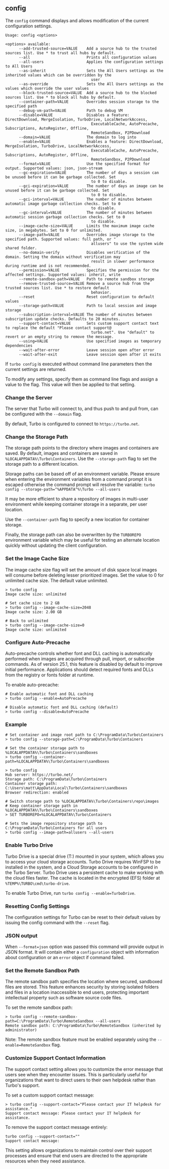 ## config

The `config` command displays and allows modification of the current configuration settings.

```
Usage: config <options>

<options> available:
      --add-trusted-source=VALUE    Add a source hub to the trusted sources list. Use * to trust all hubs by default.
      --all                         Prints all configuration values
      --all-users                   Applies the configuration settings to All Users
      --as-inherit                  Sets the All Users settings as the inherited values which can be overridden by the
                                      user
      --as-override                 Sets the All Users settings as the values which override the user values
      --block-trusted-source=VALUE  Add a source hub to the blocked sources list. Use * to block all hubs by default.
      --container-path=VALUE        Overrides session storage to the specified path
      --debug-vm-path=VALUE         Path to debug VM
      --disable=VALUE               Disables a feature: DirectDownload, MergeIsolation, TurboDrive, LocalNetworkAccess,
                                      ExecutableCache, AutoPrecache, Subscriptions, AutoRegister, Offline,
                                      RemoteSandbox, P2PDownload
      --domain=VALUE                The domain to log into
      --enable=VALUE                Enables a feature: DirectDownload, MergeIsolation, TurboDrive, LocalNetworkAccess,
                                      ExecutableCache, AutoPrecache, Subscriptions, AutoRegister, Offline,
                                      RemoteSandbox, P2PDownload
      --format=VALUE                Use the specified format for output. Supported values: json, json-stream
      --gc-expiration=VALUE         The number of days a session can be unused before it can be garbage collected. Set
                                      to 0 to disable.
      --gci-expiration=VALUE        The number of days an image can be unused before it can be garbage collected. Set
                                      to 0 to disable.
      --gci-interval=VALUE          The number of minutes between automatic image garbage collection checks. Set to 0
                                      to disable.
      --gc-interval=VALUE           The number of minutes between automatic session garbage collection checks. Set to 0
                                      to disable.
      --image-cache-size=VALUE      Limits the maximum image cache size, in megabytes. Set to 0 for unlimited.
      --image-path=VALUE            Overrides image storage to the specified path. Supported values: full path, or "
                                      allusers" to use the system wide shared folder.
      --no-domain-verify            Disables verification of the domain. Setting the domain without verification may
                                      result in slower performance during runtime and is not recommended.
      --permission=VALUE            Specifies the permission for the affected settings. Supported values: inherit, write
      --remote-sandbox-path=VALUE   Path to remote sandbox storage
      --remove-trusted-source=VALUE Remove a source hub from the trusted sources list. Use * to restore default
                                      behavior.
      --reset                       Reset configuration to default values
      --storage-path=VALUE          Path to local session and image storage
      --subscription-interval=VALUE The number of minutes between subscription update checks. Defaults to 20 minutes.
      --support-contact=VALUE       Sets custom support contact text to replace the default "Please contact support@
                                      turbo.net". Use "default" to revert or an empty string to remove the message.
      --using=VALUE                 Use specified images as temporary dependencies
      --wait-after-error            Leave session open after error
      --wait-after-exit             Leave session open after it exits
```

If `turbo config` is executed without command line parameters then the current settings are returned. 

To modify any settings, specify them as command line flags and assign a value to the flag. This value will then be applied to that setting. 

### Change the Server

The server that Turbo will connect to, and thus push to and pull from, can be configured with the `--domain` flag.

By default, Turbo is configured to connect to `https://turbo.net`.

### Change the Storage Path

The storage path points to the directory where images and containers are saved. By default, images and containers are saved in `%LOCALAPPDATA%\Turbo\Containers`.  Use the `--storage-path` flag to set the storage path to a different location.

Storage paths can be based off of an environment variable. Please ensure when entering the environment variables from a command prompt it is escaped otherwise the command prompt will resolve the variable: `turbo config --storage-path=^%APPDATA^%\Turbo --all-users`

It may be more efficient to share a repository of images in multi-user environment while keeping container storage in a separate, per user location.

Use the `--container-path` flag to specify a new location for container storage.

Finally, the storage path can also be overwritten by the `TURBOREPO` environment variable which may be useful for testing an alternate location quickly without updating the client configuration.

### Set the Image Cache Size

The image cache size flag will set the amount of disk space local images will consume before deleting lesser prioritized images. Set the value to 0 for unlimited cache size. The default value unlimited. 

```
> turbo config 
Image cache size: unlimited

# Set cache size to 2 GB
> turbo config --image-cache-size=2048
Image cache size: 2.00 GB

# Back to unlimited
> turbo config --image-cache-size=0
Image cache size: unlimited
```

### Configure Auto-Precache

Auto-precache controls whether font and DLL caching is automatically performed when images are acquired through pull, import, or subscribe commands. As of version 25.1, this feature is disabled by default to improve initial performance. Applications should detect required fonts and DLLs from the registry or fonts folder at runtime.

To enable auto-precache:
```
# Enable automatic font and DLL caching
> turbo config --enable=AutoPrecache

# Disable automatic font and DLL caching (default)
> turbo config --disable=AutoPrecache
```

### Example

```
# Set container and image root path to C:\ProgramData\Turbo\Containers
> turbo config --storage-path=C:\ProgramData\Turbo\Containers

# Set the container storage path to %LOCALAPPDATA%\Turbo\Containers\sandboxes
> turbo config --container-path=%LOCALAPPDATA%\Turbo\Containers\sandboxes

> turbo config
Hub server: https://turbo.net/
Storage path: C:\ProgramData\Turbo\Containers
Container storage path: C:\Users\matt\AppData\Local\Turbo\Containers\sandboxes
Browser redirection: enabled

# Switch storage path to %LOCALAPPDATA%\Turbo\Containers\repo\images
# Keep container storage path in %LOCALAPPDATA%\Turbo\Containers\sandboxes
> SET TURBOREPO=%LOCALAPPDATA%\Turbo\Containers

# Sets the image repository storage path to C:\ProgramData\Turbo\Containers for all users
> turbo config --image-path=allusers --all-users
```

### Enable Turbo Drive

Turbo Drive is a special drive (T:) mounted in your system, which allows you to access your cloud storage accounts. Turbo Drive requires WinFSP to be installed in the system, and a Cloud Storage accounts to be configured in the Turbo Server. Turbo Drive uses a persistent cache to make working with the cloud files faster. The cache is located in the encrypted (EFS) folder at `%TEMP%\TURBO\cmd\turbo-drive`.

To enable Turbo Drive, run `turbo config --enable=TurboDrive`.

### Resetting Config Settings

The configuration settings for Turbo can be reset to their default values by issuing the config command with the `--reset` flag.

### JSON output

When `--format=json` option was passed this command will provide output in JSON format. It will contain either a `configuration` object with information about configuration or an `error` object if command failed.

### Set the Remote Sandbox Path

The remote sandbox path specifies the location where secured, sandboxed files are stored. This feature enhances security by storing isolated folders and files in a location inaccessible to end users, protecting important intellectual property such as software source code files.

To set the remote sandbox path:

```
> turbo config --remote-sandbox-path=C:\ProgramData\Turbo\RemoteSandbox --all-users
Remote sandbox path: C:\ProgramData\Turbo\RemoteSandbox (inherited by administrator)
```

Note: The remote sandbox feature must be enabled separately using the `--enable=RemoteSandbox` flag.

### Customize Support Contact Information

The support contact setting allows you to customize the error message that users see when they encounter issues. This is particularly useful for organizations that want to direct users to their own helpdesk rather than Turbo's support.

To set a custom support contact message:

```
> turbo config --support-contact="Please contact your IT helpdesk for assistance."
Support contact message: Please contact your IT helpdesk for assistance.
```

To remove the support contact message entirely:

```
turbo config --support-contact=""
Support contact message:
```

This setting allows organizations to maintain control over their support processes and ensure that end users are directed to the appropriate resources when they need assistance.
